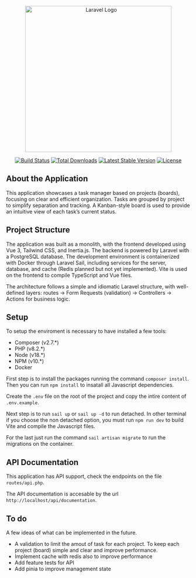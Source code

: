 <p align="center"><a href="https://laravel.com" target="_blank"><img src="https://raw.githubusercontent.com/laravel/art/master/logo-lockup/5%20SVG/2%20CMYK/1%20Full%20Color/laravel-logolockup-cmyk-red.svg" width="400" alt="Laravel Logo"></a></p>

<p align="center">
<a href="https://github.com/laravel/framework/actions"><img src="https://github.com/laravel/framework/workflows/tests/badge.svg" alt="Build Status"></a>
<a href="https://packagist.org/packages/laravel/framework"><img src="https://img.shields.io/packagist/dt/laravel/framework" alt="Total Downloads"></a>
<a href="https://packagist.org/packages/laravel/framework"><img src="https://img.shields.io/packagist/v/laravel/framework" alt="Latest Stable Version"></a>
<a href="https://packagist.org/packages/laravel/framework"><img src="https://img.shields.io/packagist/l/laravel/framework" alt="License"></a>
</p>

## About the Application

This application showcases a task manager based on projects (boards), focusing on clear and efficient organization.
Tasks are grouped by project to simplify separation and tracking.
A Kanban-style board is used to provide an intuitive view of each task’s current status.

## Project Structure

The application was built as a monolith, with the frontend developed using Vue 3, Tailwind CSS, and Inertia.js. The backend is powered by Laravel with a PostgreSQL database.
The development environment is containerized with Docker through Laravel Sail, including services for the server, database, and cache (Redis planned but not yet implemented). Vite is used on the frontend to compile TypeScript and Vue files.

The architecture follows a simple and idiomatic Laravel structure, with well-defined layers: routes → Form Requests (validation) → Controllers → Actions for business logic.

## Setup

To setup the enviroment is necessary to have installed a few tools:

 - Composer (v2.7.*)
 - PHP (v8.2.*)
 - Node (v18.*)
 - NPM (v10.*)
 - Docker

First step is to install the packages running the command `composer install`.
Then you can run `npm install` to insatall all Javascript dependencies.

Create the `.env` file on the root of the project and copy the intire content of `.env.example`.

Next step is to run `sail up` or `sail up -d` to run detached.
In other terminal if you choose the non detached option, you must run `npm run dev` to build Vite and compile the Javascript files.

For the last just run the command `sail artisan migrate` to run the migrations on the container.

## API Documentation

This application has API support, check the endpoints on the file `routes/api.php`.

The API documentation is accesable by the url `http://localhost/api/documentation`.

## To do

A few ideas of what can be implemented in the future.

- A validation to limit the amout of task for each project.
    To keep each project (board) simple and clear and improve performance.
- Implement cache with redis also to improve performance
- Add feature tests for API
- Add pinia to improve management state
